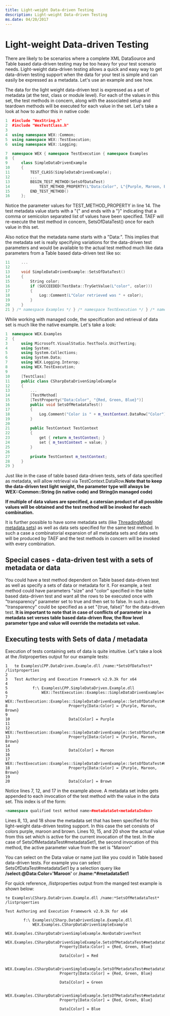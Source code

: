 ```yaml
---
title: Light-weight Data-driven Testing
description: Light-weight Data-driven Testing
ms.date: 04/20/2017
---
```


# <span id="taef.light-weight_data-driven_testing"></span>Light-weight Data-driven Testing


There are likely to be scenarios where a complete XML DataSource and Table based data-driven testing may be too heavy for your test scenario needs. Light-weight data-driven testing allows a quick and easy way to get data-driven testing support when the data for your test is simple and can easily be expressed as a metadata. Let's use an example and see how.

The data for the light weight data-driven test is expressed as a set of metadata (at the test, class or module level). For each of the values in this set, the test methods in concern, along with the associated setup and teardown methods will be executed for each value in the set. Let's take a look at how to author this in native code:

```cpp
1  #include "WexString.h"
2  #include "WexTestClass.h"
3
4  using namespace WEX::Common;
5  using namespace WEX::TestExecution;
6  using namespace WEX::Logging;

7  namespace WEX { namespace TestExecution { namespace Examples
8  {
9      class SimpleDataDrivenExample
10     {
11         TEST_CLASS(SimpleDataDrivenExample);
12         ...
13         BEGIN_TEST_METHOD(SetsOfDataTest)
14             TEST_METHOD_PROPERTY(L"Data:Color", L"{Purple, Maroon, Brown}")
15         END_TEST_METHOD()
16     };
```

Notice the parameter values for TEST\_METHOD\_PROPERTY in line 14. The test metadata value starts with a "{" and ends with a "}" indicating that a comma or semicolon separated list of values have been specified. TAEF will re-execute the test method in concern, SetsOfDataTest() once for each value in this set.

Also notice that the metadata name starts with a "Data:". This implies that the metadata set is really specifying variations for the data-driven test parameters and would be available to the actual test method much like data parameters from a Table based data-driven test like so:

```cpp
11     ...
12
13     void SimpleDataDrivenExample::SetsOfDataTest()
14     {
15         String color;
16         if (SUCCEEDED(TestData::TryGetValue(L"color", color)))
17         {
18             Log::Comment(L"Color retrieved was " + color);
19         }
20     }
21 } /* namespace Examples */ } /* namespace TestExecution */ } /* namespace WEX */
```

While working with managed code, the specification and retrieval of data set is much like the native example. Let's take a look:

```cpp
1  namespace WEX.Examples
2  {
3      using Microsoft.VisualStudio.TestTools.UnitTesting;
4      using System;
5      using System.Collections;
6      using System.Data;
7      using WEX.Logging.Interop;
8      using WEX.TestExecution;
9
10     [TestClass]
11     public class CSharpDataDrivenSimpleExample
12     {
13         ...
14         [TestMethod]
15         [TestProperty("Data:Color", "{Red, Green, Blue}")]
16         public void SetsOfMetadataTest()
17         {
18             Log.Comment("Color is " + m_testContext.DataRow["Color"]);
19         }
20
21         public TestContext TestContext
22         {
23             get { return m_testContext; }
24             set { m_testContext = value; }
25         }
26
27         private TestContext m_testContext;
28     }
29 }
```

Just like in the case of table based data-driven tests, sets of data specified as metadata, will allow retrieval via TestContext.DataRow.**Note that to keep the data-driven test light weight, the parameter type will always be WEX::Common::String (in native code) and String(in managed code)**

**If multiple of data values are specified, a catersian product of all possible values will be obtained and the test method will be invoked for each combination.**

It is further possible to have some metadata sets (like [ThreadingModel metadata sets](threading-models.md)) as well as data sets specified for the same test method. In such a case a combinatorial expansion of all metadata sets and data sets will be produced by TAEF and the test methods in concern will be invoked with every combination.

## <span id="metadataExpansion"></span><span id="metadataexpansion"></span><span id="METADATAEXPANSION"></span>Special cases - data-driven test with a sets of metadata or data


You could have a test method dependent on Table based data-driven test as well as specify a sets of data or metadata for it. For example, a test method could have parameters "size" and "color" specified in the table based data-driven test and want all the rows to be executed once with "transparency" parameter set to true and then set to false. In such a case, "transparency" could be specified as a set "{true, false}" for the data-driven test. **It is important to note that in case of conflicts of parameter in a metadata set verses table based data-driven Row, the Row level parameter type and value will override the metadata set value.**

## <span id="Executing_tests_with_Sets_of_data___metadata"></span><span id="executing_tests_with_sets_of_data___metadata"></span><span id="EXECUTING_TESTS_WITH_SETS_OF_DATA___METADATA"></span>Executing tests with Sets of data / metadata


Execution of tests containing sets of data is quite intuitive. Let's take a look at the /listproperties output for our example tests:

``` syntax
1   te Examples\CPP.DataDriven.Example.dll /name:*SetsOfDataTest* /listproperties
2
3   Test Authoring and Execution Framework v2.9.3k for x64
4
5           f:\ Examples\CPP.SimpleDataDriven.Example.dll
6               WEX::TestExecution::Examples::SimpleDataDrivenExample<
7                   WEX::TestExecution::Examples::SimpleDataDrivenExample::SetsOfDataTest#metadataSet0
8                           Property[Data:Color] = {Purple, Maroon, Brown}
9
10                          Data[Color] = Purple
11
12                  WEX::TestExecution::Examples::SimpleDataDrivenExample::SetsOfDataTest#metadataSet1
13                          Property[Data:Color] = {Purple, Maroon, Brown}
14
15                          Data[Color] = Maroon
16
17                  WEX::TestExecution::Examples::SimpleDataDrivenExample::SetsOfDataTest#metadataSet2
18                          Property[Data:Color] = {Purple, Maroon, Brown}
19
20                          Data[Color] = Brown
```

Notice lines 7, 12, and 17 in the example above. A metadata set index gets appended to each invocation of the test method with the value in the data set. This index is of the form:

```cpp
<namespace qualified test method name>#metadataSet<metadataIndex>
```

Lines 8, 13, and 18 show the metadata set that has been specified for this light-weight data-driven testing support. In this case the set consists of colors purple, maroon and brown. Lines 10, 15, and 20 show the actual value from this set which is active for the current invocation of the test. In the case of SetsOfMetadataTest\#metadataSet1, the second invocation of this method, the active parameter value from the set is "Maroon"

You can select on the Data value or name just like you could in Table based data-driven tests. For example you can select SetsOfDataTest\#metadataSet1 by a selection query like **/select:@Data:Color='Maroon'** or **/name:\*\#metadataSet1**

For quick reference, /listproperties output from the manged test example is shown below:

``` syntax
te Examples\CSharp.DataDriven.Example.dll /name:*SetsOfMetadataTest* /listproperties

Test Authoring and Execution Framework v2.9.3k for x64

        f:\ Examples\CSharp.DataDrivenSimple.Example.dll
            WEX.Examples.CSharpDataDrivenSimpleExample
                WEX.Examples.CSharpDataDrivenSimpleExample.NonDataDrivenTest
                WEX.Examples.CSharpDataDrivenSimpleExample.SetsOfMetadataTest#metadataSet0
                        Property[Data:Color] = {Red, Green, Blue}

                        Data[Color] = Red

                WEX.Examples.CSharpDataDrivenSimpleExample.SetsOfMetadataTest#metadataSet1
                        Property[Data:Color] = {Red, Green, Blue}

                        Data[Color] = Green

                WEX.Examples.CSharpDataDrivenSimpleExample.SetsOfMetadataTest#metadataSet2
                        Property[Data:Color] = {Red, Green, Blue}

                        Data[Color] = Blue
```

 

 





